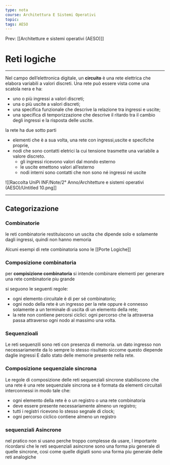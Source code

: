```yaml
---
type: nota
course: Architettura E Sistemi Operativi
topic: 
tags: AESO
---
```


Prev: [[Architetture e sistemi operativi (AESO)]]

# Reti logiche
---

Nel campo dell’elettronica digitale, un **circuito** è una rete elettrica che elabora
variabili a valori discreti. Una rete può essere vista come una scatola nera e ha:

- uno o più ingressi a valori discreti;
- una o più uscite a valori discreti;
- una specifica funzionale che descrive la relazione tra ingressi e uscite;
- una specifica di temporizzazione che descrive il ritardo tra il cambio degli ingressi e la risposta delle uscite.

la rete ha due sotto parti

- elementi che è a sua volta, una rete con ingressi,uscite e specifiche proprie,
- nodi che sono contatti eletrici la cui tensione trasmette una variabile a valore discreto.
    - gli ingressi ricevono valori dal mondo esterno
    - le uscite emettono valori all’esterno
    - nodi interni sono contatti che non sono né ingressi né uscite

![[Raccolta UniPi INF/Note/2° Anno/Architetture e sistemi operativi (AESO)/Untitled 10.png]]

---

## Categorizazione

### Combinatorie

le reti combinatorie restituiscono un uscita che dipende solo e solamente dagli ingressi, quindi non hanno memoria

Alcuni esempi di rete combinatoria sono le [[Porte Logiche]]

### Composizione combinatoria

per **compisizione combinatoria** si intende combinare elementi per generare una rete combinatorie piu grande

si seguono le seguenti regole:

- ogni elemento circuitale è di per sé combinatorio;
- ogni nodo della rete è un ingresso per la rete oppure è connesso solamente
a un terminale di uscita di un elemento della rete;
- la rete non contiene percorsi ciclici: ogni percorso che la attraversa passa
attraverso ogni nodo al massimo una volta.

### Sequenzioali

Le reti sequenzili sono reti con presenza di memoria. un dato ingresso non necessariamente da lo sempre lo stesso risultato siccome questo diepende daglie ingressi E dallo stato delle memorie presente nella rete.

### Composizione sequenziale sincrona

Le regole di composizione delle reti sequenziali sincrone stabiliscono che
una rete è una rete sequenziale sincrona se è formata da elementi circuitali
interconnessi in modo tale che:

- ogni elemento della rete è o un registro o una rete combinatoria
- deve essere presente necessariamente almeno un registro;
- tutti i registri ricevono lo stesso segnale di clock;
- ogni percorso ciclico contiene almeno un registro

### sequenziali Asincrone

nel pratico non si usano perche troppo complesse da usare, l importante ricordarsi che le reti sequenziali asincrone sono una forma piu generale di quelle sincrone, cosi come quelle digiatli sono una forma piu generale delle reti analogiche


